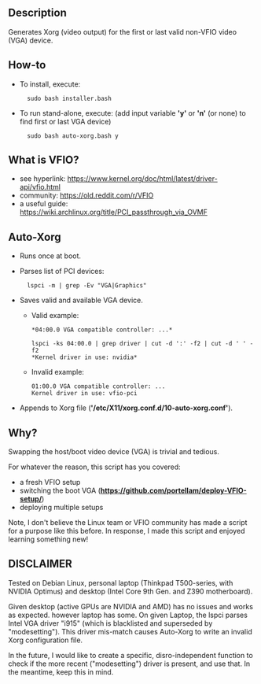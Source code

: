 ## Description
Generates Xorg (video output) for the first or last valid non-VFIO video (VGA) device.

## How-to
* To install, execute:

        sudo bash installer.bash
* To run stand-alone, execute: (add input variable **'y'** or **'n'** (or none) to find first or last VGA device)

        sudo bash auto-xorg.bash y

## What is VFIO?
* see hyperlink:    https://www.kernel.org/doc/html/latest/driver-api/vfio.html
* community:        https://old.reddit.com/r/VFIO
* a useful guide:   https://wiki.archlinux.org/title/PCI_passthrough_via_OVMF

## Auto-Xorg
* Runs once at boot.
* Parses list of PCI devices:

        lspci -m | grep -Ev "VGA|Graphics"
* Saves valid and available VGA device.
  * Valid example:

        *04:00.0 VGA compatible controller: ...*

        lspci -ks 04:00.0 | grep driver | cut -d ':' -f2 | cut -d ' ' -f2
        *Kernel driver in use: nvidia*
  * Invalid example:

        01:00.0 VGA compatible controller: ...
        Kernel driver in use: vfio-pci
* Appends to Xorg file (**'/etc/X11/xorg.conf.d/10-auto-xorg.conf'**).

## Why?
Swapping the host/boot video device (VGA) is trivial and tedious.

For whatever the reason, this script has you covered:
* a fresh VFIO setup
* switching the boot VGA (**https://github.com/portellam/deploy-VFIO-setup/**)
* deploying multiple setups

Note, I don't believe the Linux team or VFIO community has made a script for a purpose like this before. In response, I made this script and enjoyed learning something new!

## DISCLAIMER
Tested on Debian Linux, personal laptop (Thinkpad T500-series, with NVIDIA Optimus) and desktop (Intel Core 9th Gen. and Z390 motherboard).

Given desktop (active GPUs are NVIDIA and AMD) has no issues and works as expected. however laptop has some.
On given Laptop, the lspci parses Intel VGA driver "i915" (which is blacklisted and superseded by "modesetting"). This driver mis-match causes Auto-Xorg to write an invalid Xorg configuration file.

In the future, I would like to create a specific, disro-independent function to check if the more recent ("modesetting") driver is present, and use that. In the meantime, keep this in mind.